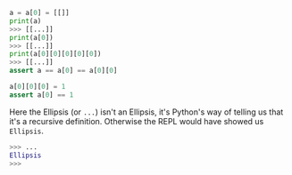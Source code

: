 ```py
a = a[0] = [[]]
print(a)
>>> [[...]]
print(a[0])
>>> [[...]]
print(a[0][0][0][0][0])
>>> [[...]]
assert a == a[0] == a[0][0]

a[0][0][0] = 1
assert a[0] == 1
```

Here the Ellipsis (or  `...`) isn't an Ellipsis, it's Python's way of telling us that it's a recursive definition. Otherwise the REPL would have showed us `Ellipsis`.
```py
>>> ...
Ellipsis
>>>
```